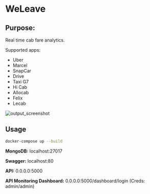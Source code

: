 # WeLeave

## Purpose:

Real time cab fare analytics.

Supported apps:
- Uber
- Marcel
- SnapCar
- Drive
- Taxi G7
- Hi Cab
- Allocab
- Felix
- Lecab


![output_screenshot](https://github.com/jeremymaignan/uber-fare-trend-analytics/blob/master/screenshot.png)

## Usage
```sh
docker-compose up --build
```
**MongoDB:** localhost:27017

**Swagger:** localhost:80

**API:** 0.0.0.0:5000

**API Monitoring Dashboard:** 0.0.0.0:5000/dashboard/login (Creds: admin/admin)
